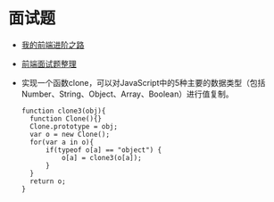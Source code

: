 # 面试题

* [我的前端进阶之路](http://www.cnblogs.com/libin-1/p/6864344.html)

* [前端面试题整理](http://www.cnblogs.com/haoyijing/p/5789348.html)


- 实现一个函数clone，可以对JavaScript中的5种主要的数据类型（包括Number、String、Object、Array、Boolean）进行值复制。
  ```
  function clone3(obj){  
    function Clone(){}  
    Clone.prototype = obj;  
    var o = new Clone();  
    for(var a in o){  
        if(typeof o[a] == "object") {  
            o[a] = clone3(o[a]);  
        }  
    }  
    return o;  
  }  
  ```
